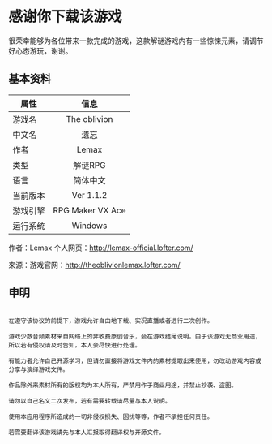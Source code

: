 # 感谢你下载该游戏
很荣幸能够为各位带来一款完成的游戏，这款解谜游戏内有一些惊悚元素，请调节好心态游玩，谢谢。

## 基本资料

| 属性        | 信息    |
| --------   | :-----:  |
| 游戏名        | The oblivion      |
| 中文名        | 遗忘      |
| 作者        | Lemax      |
| 类型    | 解谜RPG |
| 语言             | 简体中文  |
| 当前版本       | Ver 1.1.2         |
| 游戏引擎       | RPG Maker VX Ace   |
| 运行系统       | Windows    |


作者：Lemax 个人网页：http://lemax-official.lofter.com/

來源：游戏官网：http://theoblivionlemax.lofter.com/


## 申明


```

在遵守该协议的前提下，游戏允许自由地下载、实况直播或者进行二次创作。

游戏少数音频素材来自网络上的非收费原创音乐，会在游戏结尾说明。由于该游戏无商业用途，所以若有侵权请及时告知，本人会尽快进行处理。

有能力者允许自己开源学习，但请勿直接将游戏文件内的素材提取出来使用，勿改动游戏内容或分享与演绎游戏文件。

作品除外来素材所有的版权均为本人所有，严禁用作于商业用途，并禁止抄袭、盗图。

请勿以自己名义二次发布，若有需要转载请尽量与本人说明。

使用本应用程序所造成的一切非侵权损失、困扰等等，作者不承担任何责任。

若需要翻译该游戏请先与本人汇报取得翻译权与开源文件。
